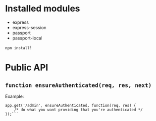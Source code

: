 # Installed modules
* express
* express-session
* passport
* passport-local

`npm install`!

# Public API
## `function ensureAuthenticated(req, res, next)`
Example:
```[javascript]
app.get('/admin', ensureAuthenticated, function(req, res) {
	/* do what you want providing that you're authenticated */
});```
